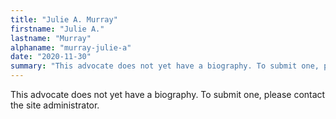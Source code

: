 ```yaml
---
title: "Julie A. Murray"
firstname: "Julie A."
lastname: "Murray"
alphaname: "murray-julie-a"
date: "2020-11-30"
summary: "This advocate does not yet have a biography. To submit one, please contact the site administrator."
---
```

This advocate does not yet have a biography. To submit one, please contact the site administrator.

